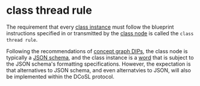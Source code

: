 class thread rule
=====
The requirement that every [class instance](classInstance.md) must follow the blueprint instructions specified in or transmitted by the [class node](classNode.md) is called the `class thread rule`.

Following the recommendations of [concept graph DIPs](../dips/conceptGraph), the class node is typically a [JSON schema](jsonSchema.md), and the class instance is a [word](word.md) that is subject to the JSON schema's formatting specifications. However, the expectation is that alternatives to JSON schema, and even alternatvies to JSON, will also be implemented within the DCoSL protocol.
